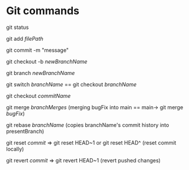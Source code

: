 # Git commands

git status

git add *filePath*

git commit -m "message"

git checkout -b *newBranchName*

git branch *newBranchName*

git switch *branchName* == git checkout *branchName*

git checkout *commitName*

git merge *branchMerges*
(merging bugFix into main == main-> git merge *bugFix*)

git rebase *branchName*
(copies branchName's commit history into presentBranch)

git reset *commit* => git reset HEAD~1 or git reset HEAD^
(reset commit locally)

git revert *commit* =>  git revert HEAD~1
(revert pushed changes) 
